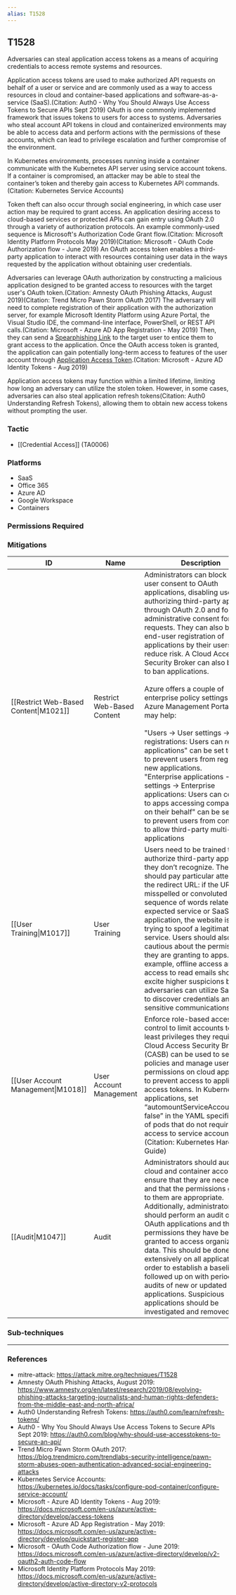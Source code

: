 ```yaml
---
alias: T1528
---
```


## T1528

Adversaries can steal application access tokens as a means of acquiring credentials to access remote systems and resources.

Application access tokens are used to make authorized API requests on behalf of a user or service and are commonly used as a way to access resources in cloud and container-based applications and software-as-a-service (SaaS).(Citation: Auth0 - Why You Should Always Use Access Tokens to Secure APIs Sept 2019) OAuth is one commonly implemented framework that issues tokens to users for access to systems. Adversaries who steal account API tokens in cloud and containerized environments may be able to access data and perform actions with the permissions of these accounts, which can lead to privilege escalation and further compromise of the environment.

In Kubernetes environments, processes running inside a container communicate with the Kubernetes API server using service account tokens. If a container is compromised, an attacker may be able to steal the container’s token and thereby gain access to Kubernetes API commands.(Citation: Kubernetes Service Accounts)

Token theft can also occur through social engineering, in which case user action may be required to grant access. An application desiring access to cloud-based services or protected APIs can gain entry using OAuth 2.0 through a variety of authorization protocols. An example commonly-used sequence is Microsoft's Authorization Code Grant flow.(Citation: Microsoft Identity Platform Protocols May 2019)(Citation: Microsoft - OAuth Code Authorization flow - June 2019) An OAuth access token enables a third-party application to interact with resources containing user data in the ways requested by the application without obtaining user credentials. 
 
Adversaries can leverage OAuth authorization by constructing a malicious application designed to be granted access to resources with the target user's OAuth token.(Citation: Amnesty OAuth Phishing Attacks, August 2019)(Citation: Trend Micro Pawn Storm OAuth 2017) The adversary will need to complete registration of their application with the authorization server, for example Microsoft Identity Platform using Azure Portal, the Visual Studio IDE, the command-line interface, PowerShell, or REST API calls.(Citation: Microsoft - Azure AD App Registration - May 2019) Then, they can send a [Spearphishing Link](https://attack.mitre.org/techniques/T1566/002) to the target user to entice them to grant access to the application. Once the OAuth access token is granted, the application can gain potentially long-term access to features of the user account through [Application Access Token](https://attack.mitre.org/techniques/T1550/001).(Citation: Microsoft - Azure AD Identity Tokens - Aug 2019)

Application access tokens may function within a limited lifetime, limiting how long an adversary can utilize the stolen token. However, in some cases, adversaries can also steal application refresh tokens(Citation: Auth0 Understanding Refresh Tokens), allowing them to obtain new access tokens without prompting the user.  




### Tactic
- [[Credential Access]] (TA0006)

### Platforms
- SaaS
- Office 365
- Azure AD
- Google Workspace
- Containers

### Permissions Required

### Mitigations

| ID | Name | Description |
| --- | --- | --- |
| [[Restrict Web-Based Content\|M1021]] | Restrict Web-Based Content | Administrators can block end-user consent to OAuth applications, disabling users from authorizing third-party apps through OAuth 2.0 and forcing administrative consent for all requests. They can also block end-user registration of applications by their users, to reduce risk. A Cloud Access Security Broker can also be used to ban applications.<br /><br />Azure offers a couple of enterprise policy settings in the Azure Management Portal that may help:<br /><br />"Users -> User settings -> App registrations: Users can register applications" can be set to "no" to prevent users from registering new applications. <br />"Enterprise applications -> User settings -> Enterprise applications: Users can consent to apps accessing company data on their behalf" can be set to "no" to prevent users from consenting to allow third-party multi-tenant applications |
| [[User Training\|M1017]] | User Training | Users need to be trained to not authorize third-party applications they don’t recognize. The user should pay particular attention to the redirect URL: if the URL is a misspelled or convoluted sequence of words related to an expected service or SaaS application, the website is likely trying to spoof a legitimate service. Users should also be cautious about the permissions they are granting to apps. For example, offline access and access to read emails should excite higher suspicions because adversaries can utilize SaaS APIs to discover credentials and other sensitive communications. |
| [[User Account Management\|M1018]] | User Account Management | Enforce role-based access control to limit accounts to the least privileges they require. A Cloud Access Security Broker (CASB) can be used to set usage policies and manage user permissions on cloud applications to prevent access to application access tokens. In Kubernetes applications, set “automountServiceAccountToken: false” in the YAML specification of pods that do not require access to service account tokens.(Citation: Kubernetes Hardening Guide) |
| [[Audit\|M1047]] | Audit | Administrators should audit all cloud and container accounts to ensure that they are necessary and that the permissions granted to them are appropriate.  Additionally, administrators should perform an audit of all OAuth applications and the permissions they have been granted to access organizational data. This should be done extensively on all applications in order to establish a baseline, followed up on with periodic audits of new or updated applications. Suspicious applications should be investigated and removed. |

### Sub-techniques


---
### References

- mitre-attack: https://attack.mitre.org/techniques/T1528
- Amnesty OAuth Phishing Attacks, August 2019: https://www.amnesty.org/en/latest/research/2019/08/evolving-phishing-attacks-targeting-journalists-and-human-rights-defenders-from-the-middle-east-and-north-africa/
- Auth0 Understanding Refresh Tokens: https://auth0.com/learn/refresh-tokens/
- Auth0 - Why You Should Always Use Access Tokens to Secure APIs Sept 2019: https://auth0.com/blog/why-should-use-accesstokens-to-secure-an-api/
- Trend Micro Pawn Storm OAuth 2017: https://blog.trendmicro.com/trendlabs-security-intelligence/pawn-storm-abuses-open-authentication-advanced-social-engineering-attacks
- Kubernetes Service Accounts: https://kubernetes.io/docs/tasks/configure-pod-container/configure-service-account/
- Microsoft - Azure AD Identity Tokens - Aug 2019: https://docs.microsoft.com/en-us/azure/active-directory/develop/access-tokens
- Microsoft - Azure AD App Registration - May 2019: https://docs.microsoft.com/en-us/azure/active-directory/develop/quickstart-register-app
- Microsoft - OAuth Code Authorization flow - June 2019: https://docs.microsoft.com/en-us/azure/active-directory/develop/v2-oauth2-auth-code-flow
- Microsoft Identity Platform Protocols May 2019: https://docs.microsoft.com/en-us/azure/active-directory/develop/active-directory-v2-protocols
